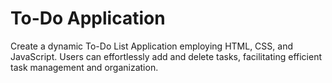 # To-Do Application

Create a dynamic To-Do List Application employing HTML, CSS, and JavaScript. Users can effortlessly add and delete tasks, facilitating efficient task management and organization.

